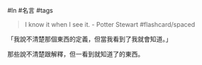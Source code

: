 #ln #名言 #tags

> I know it when I see it. - Potter Stewart #flashcard/spaced

「我說不清楚那個東西的定義，但當我看到了我就會知道。」

那些說不清楚跟解釋，但一看到就知道了的東西。